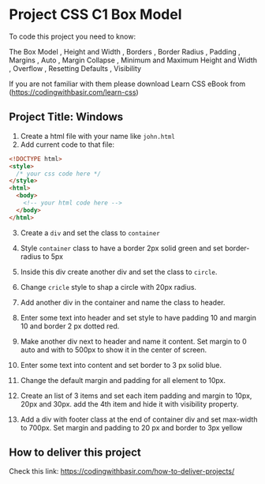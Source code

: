 # Project CSS C1 Box Model

To code this project you need to know:

The Box Model
, Height and Width
, Borders
, Border Radius
, Padding
, Margins
, Auto
, Margin Collapse
, Minimum and Maximum Height and Width
, Overflow
, Resetting Defaults
, Visibility

If you are not familiar with them please download Learn CSS eBook from (https://codingwithbasir.com/learn-css)

## Project Title: Windows

1. Create a html file with your name like `john.html`
2. Add current code to that file:

```html
<!DOCTYPE html>
<style>
  /* your css code here */
</style>
<html>
  <body>
    <!-- your html code here -->
  </body>
</html>
```

3. Create a `div` and set the class to `container`

4. Style `container` class to have a border 2px solid green and set border-radius to 5px

5. Inside this div create another div and set the class to `circle`.

6. Change `cricle` style to shap a circle with 20px radius.

7. Add another div in the container and name the class to header.

8. Enter some text into header and set style to have padding 10 and margin 10 and border 2 px dotted red.

9. Make another div next to header and name it content. Set margin to 0 auto and with to 500px to show it in the center of screen.

10. Enter some text into content and set border to 3 px solid blue.

11. Change the default margin and padding for all element to 10px.

12. Create an list of 3 items and set each item padding and margin to 10px, 20px and 30px. add the 4th item and hide it with visibility property.

13. Add a div with footer class at the end of container div and set max-width to 700px. Set margin and padding to 20 px and border to 3px yellow

## How to deliver this project

Check this link: https://codingwithbasir.com/how-to-deliver-projects/
